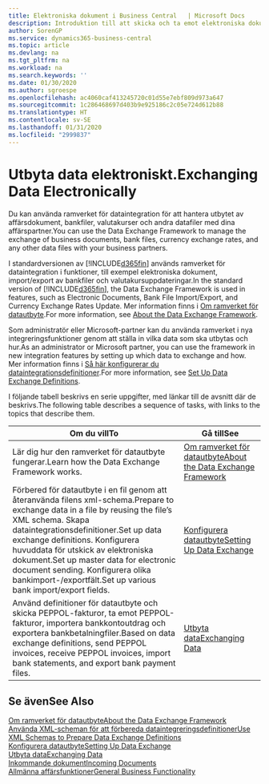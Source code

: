 ```yaml
---
title: Elektroniska dokument i Business Central   | Microsoft Docs
description: Introduktion till att skicka och ta emot elektroniska dokument i Business Central.
author: SorenGP
ms.service: dynamics365-business-central
ms.topic: article
ms.devlang: na
ms.tgt_pltfrm: na
ms.workload: na
ms.search.keywords: ''
ms.date: 01/30/2020
ms.author: sgroespe
ms.openlocfilehash: ac4060caf413245720c01d55e7ebf809d973a647
ms.sourcegitcommit: 1c286468697d403b9e925186c2c05e724d612b88
ms.translationtype: HT
ms.contentlocale: sv-SE
ms.lasthandoff: 01/31/2020
ms.locfileid: "2999837"
---
```

# <a name="exchanging-data-electronically"></a><span data-ttu-id="6d30d-103">Utbyta data elektroniskt.</span><span class="sxs-lookup"><span data-stu-id="6d30d-103">Exchanging Data Electronically</span></span>
<span data-ttu-id="6d30d-104">Du kan använda ramverket för dataintegration för att hantera utbytet av affärsdokument, bankfiler, valutakurser och andra datafiler med dina affärspartner.</span><span class="sxs-lookup"><span data-stu-id="6d30d-104">You can use the Data Exchange Framework to manage the exchange of business documents, bank files, currency exchange rates, and any other data files with your business partners.</span></span>

<span data-ttu-id="6d30d-105">I standardversionen av [!INCLUDE[d365fin](includes/d365fin_md.md)] används ramverket för dataintegration i funktioner, till exempel elektroniska dokument, import/export av bankfiler och valutakursuppdateringar.</span><span class="sxs-lookup"><span data-stu-id="6d30d-105">In the standard version of [!INCLUDE[d365fin](includes/d365fin_md.md)], the Data Exchange Framework is used in features, such as Electronic Documents, Bank File Import/Export, and Currency Exchange Rates Update.</span></span> <span data-ttu-id="6d30d-106">Mer information finns i [Om ramverket för datautbyte](across-about-the-data-exchange-framework.md).</span><span class="sxs-lookup"><span data-stu-id="6d30d-106">For more information, see [About the Data Exchange Framework](across-about-the-data-exchange-framework.md).</span></span>

<span data-ttu-id="6d30d-107">Som administratör eller Microsoft-partner kan du använda ramverket i nya integreringsfunktioner genom att ställa in vilka data som ska utbytas och hur.</span><span class="sxs-lookup"><span data-stu-id="6d30d-107">As an administrator or Microsoft partner, you can use the framework in new integration features by setting up which data to exchange and how.</span></span> <span data-ttu-id="6d30d-108">Mer information finns i [Så här konfigurerar du dataintegrationsdefinitioner](across-how-to-set-up-data-exchange-definitions.md).</span><span class="sxs-lookup"><span data-stu-id="6d30d-108">For more information, see [Set Up Data Exchange Definitions](across-how-to-set-up-data-exchange-definitions.md).</span></span>

<span data-ttu-id="6d30d-109">I följande tabell beskrivs en serie uppgifter, med länkar till de avsnitt där de beskrivs.</span><span class="sxs-lookup"><span data-stu-id="6d30d-109">The following table describes a sequence of tasks, with links to the topics that describe them.</span></span>  

|<span data-ttu-id="6d30d-110">Om du vill</span><span class="sxs-lookup"><span data-stu-id="6d30d-110">To</span></span>|<span data-ttu-id="6d30d-111">Gå till</span><span class="sxs-lookup"><span data-stu-id="6d30d-111">See</span></span>|  
|--------|---------|  
|<span data-ttu-id="6d30d-112">Lär dig hur den ramverket för datautbyte fungerar.</span><span class="sxs-lookup"><span data-stu-id="6d30d-112">Learn how the Data Exchange Framework works.</span></span>|[<span data-ttu-id="6d30d-113">Om ramverket för datautbyte</span><span class="sxs-lookup"><span data-stu-id="6d30d-113">About the Data Exchange Framework</span></span>](across-about-the-data-exchange-framework.md)|  
|<span data-ttu-id="6d30d-114">Förbered för datautbyte i en fil genom att återanvända filens xml-schema.</span><span class="sxs-lookup"><span data-stu-id="6d30d-114">Prepare to exchange data in a file by reusing the file’s XML schema.</span></span> <span data-ttu-id="6d30d-115">Skapa dataintegrationsdefinitioner.</span><span class="sxs-lookup"><span data-stu-id="6d30d-115">Set up data exchange definitions.</span></span> <span data-ttu-id="6d30d-116">Konfigurera huvuddata för utskick av elektroniska dokument.</span><span class="sxs-lookup"><span data-stu-id="6d30d-116">Set up master data for electronic document sending.</span></span> <span data-ttu-id="6d30d-117">Konfigurera olika bankimport-/exportfält.</span><span class="sxs-lookup"><span data-stu-id="6d30d-117">Set up various bank import/export fields.</span></span>|[<span data-ttu-id="6d30d-118">Konfigurera datautbyte</span><span class="sxs-lookup"><span data-stu-id="6d30d-118">Setting Up Data Exchange</span></span>](across-set-up-data-exchange.md)|  
|<span data-ttu-id="6d30d-119">Använd definitioner för datautbyte och skicka PEPPOL-fakturor, ta emot PEPPOL-fakturor, importera bankkontoutdrag och exportera bankbetalningfiler.</span><span class="sxs-lookup"><span data-stu-id="6d30d-119">Based on data exchange definitions, send PEPPOL invoices, receive PEPPOL invoices, import bank statements, and export bank payment files.</span></span>|[<span data-ttu-id="6d30d-120">Utbyta data</span><span class="sxs-lookup"><span data-stu-id="6d30d-120">Exchanging Data</span></span>](across-exchange-data.md)|  

## <a name="see-also"></a><span data-ttu-id="6d30d-121">Se även</span><span class="sxs-lookup"><span data-stu-id="6d30d-121">See Also</span></span>  
[<span data-ttu-id="6d30d-122">Om ramverket för datautbyte</span><span class="sxs-lookup"><span data-stu-id="6d30d-122">About the Data Exchange Framework</span></span>](across-about-the-data-exchange-framework.md)  
[<span data-ttu-id="6d30d-123">Använda XML-scheman för att förbereda dataintegreringsdefinitioner</span><span class="sxs-lookup"><span data-stu-id="6d30d-123">Use XML Schemas to Prepare Data Exchange Definitions</span></span>](across-how-to-use-xml-schemas-to-prepare-data-exchange-definitions.md)  
[<span data-ttu-id="6d30d-124">Konfigurera datautbyte</span><span class="sxs-lookup"><span data-stu-id="6d30d-124">Setting Up Data Exchange</span></span>](across-set-up-data-exchange.md)  
[<span data-ttu-id="6d30d-125">Utbyta data</span><span class="sxs-lookup"><span data-stu-id="6d30d-125">Exchanging Data</span></span>](across-exchange-data.md)  
[<span data-ttu-id="6d30d-126">Inkommande dokument</span><span class="sxs-lookup"><span data-stu-id="6d30d-126">Incoming Documents</span></span>](across-income-documents.md)  
[<span data-ttu-id="6d30d-127">Allmänna affärsfunktioner</span><span class="sxs-lookup"><span data-stu-id="6d30d-127">General Business Functionality</span></span>](ui-across-business-areas.md)
